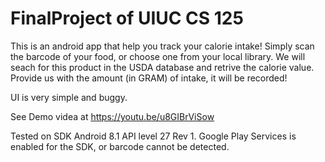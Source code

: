 # FinalProject of UIUC CS 125
This is an android app that help you track your calorie intake!
Simply scan the barcode of your food, or choose one from your local library.
We will seach for this product in the USDA database and retrive the calorie value.
Provide us with the amount (in GRAM) of intake, it will be recorded!

UI is very simple and buggy.

See Demo videa at https://youtu.be/u8GIBrViSow


Tested on SDK Android 8.1 API level 27 Rev 1.
Google Play Services is enabled for the SDK, or barcode cannot be detected.
